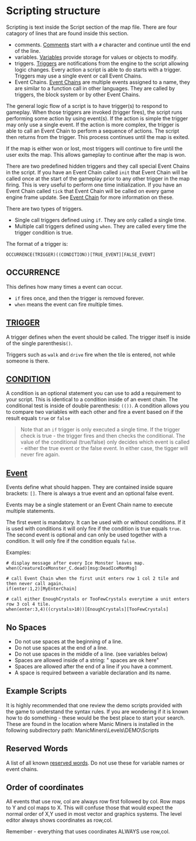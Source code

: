 # Scripting structure
Scripting is text inside the Script section of the map file. There are four catagory of lines that are found inside this section.
- comments. [Comments](_pages/Comments) start with a `#` character and continue until the end of the line.
- variables. [Variables](_pages/Variables) provide storage for values or objects to modify.
- triggers. [Triggers](_pages/Triggers) are notifications from the engine to the script allowing logic changes. Every action a script is able to do starts with a trigger. Triggers may use a single event or call Event Chains.
- Event Chains. [Event Chains](_pages/EventChains) are multiple events assigned to a name, they are similar to a function call in other languages. They are called by triggers, the block system or by other Event Chains.

The general logic flow of a script is to have trigger(s) to respond to gameplay. When those triggers are invoked (trigger fires), the script runs performing some action by using event(s). If the action is simple the trigger may only use a single event. If the action is more complex, the trigger is able to call an Event Chain to perform a sequence of actions. The script then returns from the trigger.  This process continues until the map is exited.

If the map is either won or lost, most triggers will continue to fire until the user exits the map. This allows gameplay to continue after the map is won.

There are two predefined hidden triggers and they call special Event Chains in the script. If you have an Event Chain called `init` that Event Chain will be called once at the start of the gameplay prior to any other trigger in the map firing. This is very useful to perform one time initialization. If you have an Event Chain called `tick` that Event Chain will be called on every game engine frame update. See [Event Chain](_pages/EventChains) for more information on these.

There are two types of triggers.
- Single call triggers defined using `if`. They are only called a single time.
- Multiple call triggers defined using `when`. They are called every time the trigger condition is true. 

The format of a trigger is:

```mms
OCCURRENCE(TRIGGER)((CONDITION))[TRUE_EVENT][FALSE_EVENT]
```
## OCCURRENCE
This defines how many times a event can occur.

- `if` fires once, and then the trigger is removed forever.
- `when` means the event can fire multiple times.

## [TRIGGER](_pages/Triggers)
A trigger defines when the event should be called. The trigger itself is inside of the single parenthesis`()`. 

Triggers such as `walk` and `drive` fire when the tile is entered, not while someone is there.

## [CONDITION](_pages/Conditions)
A condition is an optional statement you can use to add a requirement to your script. This is identical to a condition inside of an event chain. The conditional test is inside of double parenthesis: `(())`. A condition allows you to compare two variables with each other and fire a event based on if the result equals `true` or `false`

>Note that an `if` trigger is only executed a single time. If the trigger check is true - the trigger fires and then checks the conditional. The value of the conditional (true/false) only decides which event is called - either the true event or the false event. In either case, the tigger will never fire again.

## [Event](_pages/Events)
Events define what should happen. They are contained inside square brackets: `[]`. There is always a true event and an optional false event.

Events may be a single statement or an Event Chain name to execute multiple statements.

The first event is mandatory. It can be used with or without conditions. If it is used with conditions it will only fire if the condition is true equals `true`. The second event is optional and can only be used together with a condition. It will only fire if the condition equals `false`.

Examples:
```mms
# display message after every Ice Monster leaves map.
when(CreatureIceMonster_C.dead)[msg:DeadIceMonMsg]

# call Event Chain when the first unit enters row 1 col 2 tile and then never call again.
if(enter:1,2)[MyEnterChain]

# call either EnoughCrystals or TooFewCrystals everytime a unit enters row 3 col 4 tile.
when(enter:3,4)((crystals>10))[EnoughCrystals][TooFewCrystals]  
```

## No Spaces

- Do not use spaces at the beginning of a line.
- Do not use spaces at the end of a line.
- Do not use spaces in the middle of a line. (see variables below)
- Spaces are allowed inside of a string:  "  spaces are ok here"
- Spaces are allowed after the end of a line if you have a comment.
- A space is required between a variable declaration and its name.

## Example Scripts

It is highly recommended that one review the demo scripts provided with the game to understand the syntax rules. If you are wondering if it is known how to do something - these would be the best place to start your search. These are found in the location where Manic Miners is installed in the following subdirectory path: ManicMiners\Levels\DEMO\Scripts

## Reserved Words

A list of all known [reserved words](_pages/ReservedWords). Do not use these for variable names or event chains.

## Order of coordinates

All events that use row, col are always row first followed by col. Row maps to Y and col maps to X. This will confuse those that would expect the normal order of X,Y used in most vector and graphics systems. The level editor always shows coordinates as row,col.

Remember - everything that uses coordinates ALWAYS use row,col.